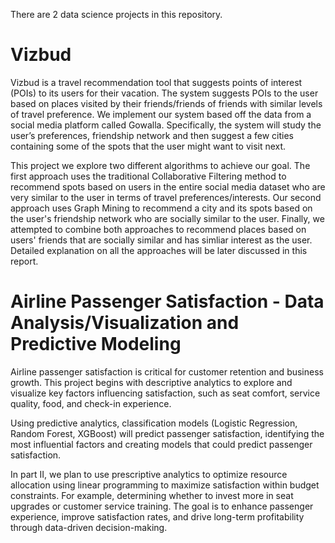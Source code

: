 There are 2 data science projects in this repository.

# Vizbud

Vizbud is a travel recommendation tool that suggests points of interest (POIs) to its users for their vacation. The system suggests POIs to the user based on places visited by their friends/friends of friends with similar levels of travel preference. We implement our system based off the data from a social media platform called Gowalla. Specifically, the system will study the user’s preferences, friendship network and then suggest a few cities containing some of the spots that the user might want to visit next.

This project we explore two different algorithms to achieve our goal. The first approach uses the traditional Collaborative Filtering method to recommend spots based on users in the entire social media dataset who are very similar to the user in terms of travel preferences/interests. Our second approach uses Graph Mining to recommend a city and its spots based on the user's friendship network who are socially similar to the user. Finally, we attempted to combine both approaches to recommend places based on users' friends that are socially similar and has simliar interest as the user. Detailed explanation on all the approaches will be later discussed in this report.

# Airline Passenger Satisfaction - Data Analysis/Visualization and Predictive Modeling

Airline passenger satisfaction is critical for customer retention and business growth. This project begins with descriptive analytics to explore and visualize key factors influencing satisfaction, such as seat comfort, service quality, food, and check-in experience.

Using predictive analytics, classification models (Logistic Regression, Random Forest, XGBoost) will predict passenger satisfaction, identifying the most influential factors and creating models that could predict passenger satisfaction.

In part II, we plan to use prescriptive analytics to optimize resource allocation using linear programming to maximize satisfaction within budget constraints. For example, determining whether to invest more in seat upgrades or customer service training. The goal is to enhance passenger experience, improve satisfaction rates, and drive long-term profitability through data-driven decision-making.

